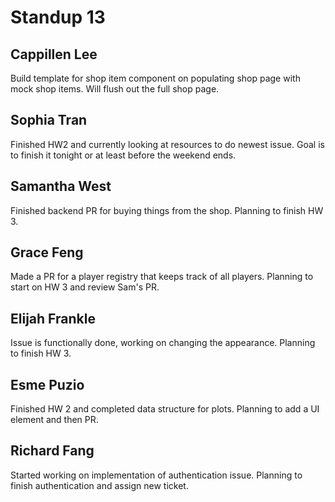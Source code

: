 # Standup 13
## Cappillen Lee
Build template for shop item component on populating shop page with mock shop items. Will flush out the full shop page.
## Sophia Tran
Finished HW2 and currently looking at resources to do newest issue. Goal is to finish it tonight or at least before the weekend ends.
## Samantha West
Finished backend PR for buying things from the shop. Planning to finish HW 3.
## Grace Feng
Made a PR for a player registry that keeps track of all players. Planning to start on HW 3 and review Sam's PR.
## Elijah Frankle
Issue is functionally done, working on changing the appearance. Planning to finish HW 3.
## Esme Puzio
Finished HW 2 and completed data structure for plots. Planning to add a UI element and then PR.
## Richard Fang
Started working on implementation of authentication issue. Planning to finish authentication and assign new ticket.
